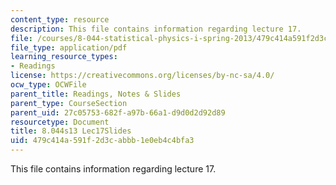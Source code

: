 ```yaml
---
content_type: resource
description: This file contains information regarding lecture 17.
file: /courses/8-044-statistical-physics-i-spring-2013/479c414a591f2d3cabbb1e0eb4c4bfa3_MIT8_044S13_L17.pdf
file_type: application/pdf
learning_resource_types:
- Readings
license: https://creativecommons.org/licenses/by-nc-sa/4.0/
ocw_type: OCWFile
parent_title: Readings, Notes & Slides
parent_type: CourseSection
parent_uid: 27c05753-682f-a97b-66a1-d9d0d2d92d89
resourcetype: Document
title: 8.044s13 Lec17Slides
uid: 479c414a-591f-2d3c-abbb-1e0eb4c4bfa3
---
```

This file contains information regarding lecture 17.